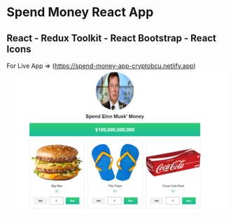 # Spend Money React App
## React - Redux Toolkit - React Bootstrap - React Icons
For Live App => (https://spend-money-app-cryptobcu.netlify.app)
![app image](https://github.com/cryptobcu/spend-money-app/blob/main/readme.png)
